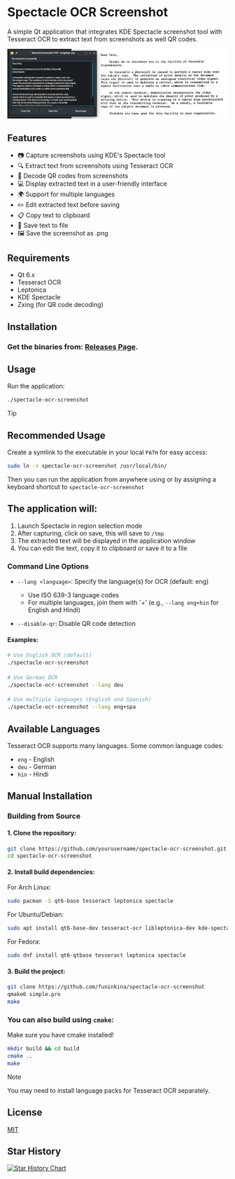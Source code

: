 # Spectacle OCR Screenshot

A simple Qt application that integrates KDE Spectacle screenshot tool with Tesseract OCR to extract text from screenshots as well QR codes.

![Screenshot](screenshot.png)

## Features

- 📷 Capture screenshots using KDE's Spectacle tool
- 🔍 Extract text from screenshots using Tesseract OCR
- 📱 Decode QR codes from screenshots
- 💻 Display extracted text in a user-friendly interface
- 🌍 Support for multiple languages
- ✏️ Edit extracted text before saving
- 📋 Copy text to clipboard
- 💾 Save text to file
- 🖼️ Save the screenshot as .png

## Requirements

- Qt 6.x
- Tesseract OCR
- Leptonica
- KDE Spectacle
- Zxing (for QR code decoding)

## Installation

### Get the binaries from: [Releases Page](https://github.com/funinkina/spectacle-ocr-screenshot/releases/).

## Usage

Run the application:

```bash
./spectacle-ocr-screenshot
```
> [!TIP]
> ## Recommended Usage
> Create a symlink to the executable in your local `PATH` for easy access:
>
> ```bash
> sudo ln -s spectacle-ocr-screenshot /usr/local/bin/
> ```
>
> Then you can run the application from anywhere using or by assigning a keyboard shortcut to `spectacle-ocr-screenshot`

## The application will:
1. Launch Spectacle in region selection mode
2. After capturing, click on save, this will save to `/tmp`
3. The extracted text will be displayed in the application window
4. You can edit the text, copy it to clipboard or save it to a file

### Command Line Options

- `--lang <language>`: Specify the language(s) for OCR (default: eng)
  - Use ISO 639-3 language codes
  - For multiple languages, join them with '+' (e.g., `--lang eng+hin` for English and Hindi)

- `--disable-qr`: Disable QR code detection

#### Examples:
```bash
# Use English OCR (default)
./spectacle-ocr-screenshot

# Use German OCR
./spectacle-ocr-screenshot --lang deu

# Use multiple languages (English and Spanish)
./spectacle-ocr-screenshot --lang eng+spa
```

## Available Languages

Tesseract OCR supports many languages. Some common language codes:

- `eng` - English
- `deu` - German
- `hin` - Hindi

## Manual Installation
### Building from Source

#### 1. Clone the repository:

```bash
git clone https://github.com/yourusername/spectacle-ocr-screenshot.git
cd spectacle-ocr-screenshot
```

#### 2. Install build dependencies:

For Arch Linux:
```bash
sudo pacman -S qt6-base tesseract leptonica spectacle
```

For Ubuntu/Debian:
```bash
sudo apt install qt6-base-dev tesseract-ocr libleptonica-dev kde-spectacle
```

For Fedora:
```bash
sudo dnf install qt6-qtbase tesseract leptonica spectacle
```

#### 3. Build the project:

```bash
git clone https://github.com/funinkina/spectacle-ocr-screenshot
qmake6 simple.pro
make
```

### You can also build using `cmake`:
Make sure you have cmake installed!

```bash
mkdir build && cd build
cmake ..
make
```

> [!NOTE] 
>You may need to install language packs for Tesseract OCR separately.

## License

[MIT](LICENSE)

## Star History

[![Star History Chart](https://api.star-history.com/svg?repos=funinkina/spectacle-ocr-screenshot&type=Date)](https://www.star-history.com/#funinkina/spectacle-ocr-screenshot&Date)
